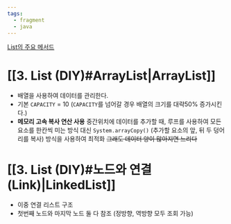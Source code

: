 ```yaml
---
tags:
  - fragment
  - java
---
```

[List의 주요 메서드](https://da2uns2.tistory.com/entry/Java-ArrayList-사용법과-주요-메소드)

# [[3. List (DIY)#ArrayList|ArrayList]]
- 배열을 사용하여 데이터를 관리한다.
- 기본 `CAPACITY` = 10  (`CAPACITY`를 넘어갈 경우 배열의 크기를 대략50% 증가시킨다.)
- **메모리 고속 복사 연산 사용**
  중간위치에 데이터를 추가할 때, 루프를 사용하여 모든 요소를 한칸씩 미는 방식 대신 
  `System.arrayCopy()` (추가할 요소의 앞, 뒤 두 덩어리를 복사) 방식을 사용하여 최적화
  ~~그래도 데이터 양이 많아지면 느리다~~

# [[3. List (DIY)#노드와 연결 (Link)|LinkedList]]
- 이중 연결 리스트 구조
- 첫번째 노드와 마지막 노드 둘 다 참조 (정방향, 역방향 모두 조회 가능)

